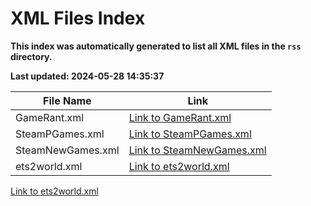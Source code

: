 # XML Files Index
**This index was automatically generated to list all XML files in the `rss` directory.**

**Last updated: 2024-05-28 14:35:37**

| File Name | Link |
|-----------|------|
| GameRant.xml | [Link to GameRant.xml](./GameRant.xml) |
| SteamPGames.xml | [Link to SteamPGames.xml](./SteamPGames.xml) |
| SteamNewGames.xml | [Link to SteamNewGames.xml](./SteamNewGames.xml) |
| ets2world.xml | [Link to ets2world.xml](./ets2world.xml) |

[Link to ets2world.xml](./World%20News/conspiratii/conspiratii.xml)
